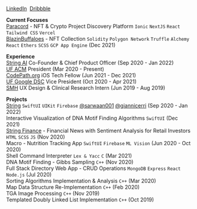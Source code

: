 [LinkedIn](https://www.linkedin.com/in/schwjustin/)&nbsp;&nbsp;[Dribbble](https://dribbble.com/schwjustin)

**Current Focuses**<br/>
[Paracord](https://paracord-zeta.vercel.app/primary) - NFT & Crypto Project Discovery Platform `Ionic` `NextJS` `React` `Tailwind CSS` `Vercel`<br/>
[BlazinBuffaloes](https://blazinbuffaloes.com) - NFT Collection `Solidity` `Polygon Network` `Truffle` `Alchemy` `React` `Ethers` `SCSS` `GCP App Engine` (Dec 2021)<br/>

**Experience**<br/>
[String AI](https://string.link) Co-Founder & Chief Product Officer (Sep 2020 - Jan 2022)<br/>
[UF ACM](https://www.uf-acm.com/) President (Mar 2020 - Present)<br/>
[CodePath.org](https://info.codepath.org/fall21techfellows) iOS Tech Fellow (Jun 2021 - Dec 2021)<br/>
[UF Google DSC](https://dsc.community.dev/university-of-florida/) Vice President (Oct 2020 - Apr 2021)<br/>
[SMH](https://www.smh.com/) UX Design & Clinical Research Intern (Jun 2019 - Aug 2019)<br/>

**Projects**<br/>
[String](https://app.string.link/) `SwiftUI` `UIKit` `Firebase` [@sarwaan001](https://github.com/sarwaan001) [@giannicerri](https://github.com/giannicerri) (Sep 2020 - Jan 2022)<br/>
Interactive Visualization of DNA Motif Finding Algorithms `SwiftUI` (Dec 2021)<br/>
[String Finance](https://string.news) - Financial News with Sentiment Analysis for Retail Investors `HTML` `SCSS` `JS` (Nov 2020)<br/>
Macro - Nutrition Tracking App `SwiftUI` `Firebase` `ML Vision` (Jun 2020 - Oct 2020)<br/>
Shell Command Interpreter `Lex & Yacc` `C` (Mar 2021)<br/>
DNA Motif Finding - Gibbs Sampling `C++` (Nov 2020)<br/>
Full Stack Directory Web App - CRUD Operations `MongoDB` `Express` `React` `Node.js` (Jul 2020)<br/>
Sorting Algorithms Implementation & Analysis `C++` (Mar 2020)<br/>
Map Data Structure Re-Implementation `C++` (Feb 2020)<br/>
TGA Image Processing `C++` (Nov 2019)<br/>
Templated Doubly Linked List Implementation `C++` (Oct 2019)<br/>
<!--
### Hi there 👋


**schwjustin/schwjustin** is a ✨ _special_ ✨ repository because its `README.md` (this file) appears on your GitHub profile.

Here are some ideas to get you started:

- 🔭 I’m currently working on ...
- 🌱 I’m currently learning ...
- 👯 I’m looking to collaborate on ...
- 🤔 I’m looking for help with ...
- 💬 Ask me about ...
- 📫 How to reach me: ...
- 😄 Pronouns: ...
- ⚡ Fun fact: ...
-->
